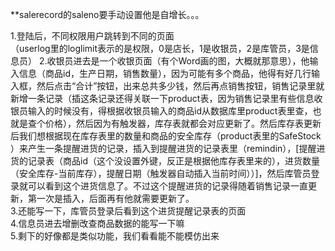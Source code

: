 **salerecord的saleno要手动设置他是自增长。。。<br>

1.登陆后，不同权限用户跳转到不同的页面 <br>
（userlog里的loglimit表示的是权限，0是店长，1是收银员，2是库管员，3是信息员）
2.收银员进去是一个收银页面（有个Word画的图，大概就那意思），他输入信息（商品id，生产日期，销售数量），因为可能有多个商品，他得有好几行输入框，然后点击“合计”按钮，出来总共多少钱，然后再点销售按钮，销售记录里就新增一条记录（插这条记录还得关联一下product表，因为销售记录里有些信息收银员输入的时候没有，得根据收银员输入的商品id从数据库里product表里查，也就是查个价格），然后因为有触发器，库存表就都会对应更新了。然后库存表更新后我们想根据现在库存表里的数量和商品的安全库存（product表里的SafeStock ）来产生一条提醒进货的记录，插入到提醒进货的记录表里（remindin），[提醒进货的记录表（商品id（这个没设置外键，反正是根据他库存表里来的），进货数量（安全库存-当前库存），提醒日期（触发器自动插入当前时间））]，然后库管员登录就可以看到这个进货信息了。不过这个提醒进货的记录得随着销售记录一直更新，第一次是插入，后面再有他就需要更新了。<br>
3.还能写一下，库管员登录后看到这个进货提醒记录表的页面<br>
4.信息员进去增删改查商品数据的能写一下嘛<br>
5.剩下的好像都是类似功能，我们看看能不能模仿出来<br>

